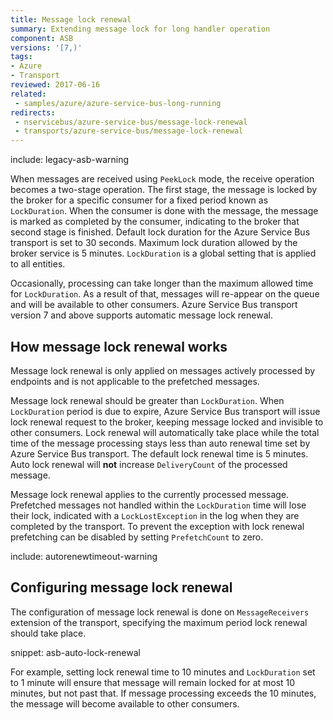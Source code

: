 ```yaml
---
title: Message lock renewal
summary: Extending message lock for long handler operation
component: ASB
versions: '[7,)'
tags:
- Azure
- Transport
reviewed: 2017-06-16
related:
 - samples/azure/azure-service-bus-long-running
redirects:
 - nservicebus/azure-service-bus/message-lock-renewal
 - transports/azure-service-bus/message-lock-renewal
---
```


include: legacy-asb-warning

When messages are received using `PeekLock` mode, the receive operation becomes a two-stage operation. The first stage, the message is locked by the broker for a specific consumer for a fixed period known as `LockDuration`. When the consumer is done with the message, the message is marked as completed by the consumer, indicating to the broker that second stage is finished. Default lock duration for the Azure Service Bus transport is set to 30 seconds. Maximum lock duration allowed by the broker service is 5 minutes. `LockDuration` is a global setting that is applied to all entities.

Occasionally, processing can take longer than the maximum allowed time for `LockDuration`. As a result of that, messages will re-appear on the queue and will be available to other consumers. Azure Service Bus transport version 7 and above supports automatic message lock renewal.


## How message lock renewal works

Message lock renewal is only applied on messages actively processed by endpoints and is not applicable to the prefetched messages.

Message lock renewal should be greater than `LockDuration`. When `LockDuration` period is due to expire, Azure Service Bus transport will issue lock renewal request to the broker, keeping message locked and invisible to other consumers. Lock renewal will automatically take place while the total time of the message processing stays less than auto renewal time set by Azure Service Bus transport. The default lock renewal time is 5 minutes. Auto lock renewal will **not** increase `DeliveryCount` of the processed message.

Message lock renewal applies to the currently processed message. Prefetched messages not handled within the `LockDuration` time will lose their lock, indicated with a `LockLostException` in the log when they are completed by the transport. To prevent the exception with lock renewal prefetching can be disabled by setting `PrefetchCount` to zero. 

include: autorenewtimeout-warning


## Configuring message lock renewal

The configuration of message lock renewal is done on `MessageReceivers` extension of the transport, specifying the maximum period lock renewal should take place.

snippet: asb-auto-lock-renewal

For example, setting lock renewal time to 10 minutes and `LockDuration` set to 1 minute will ensure that message will remain locked for at most 10 minutes, but not past that. If message processing exceeds the 10 minutes, the message will become available to other consumers.
